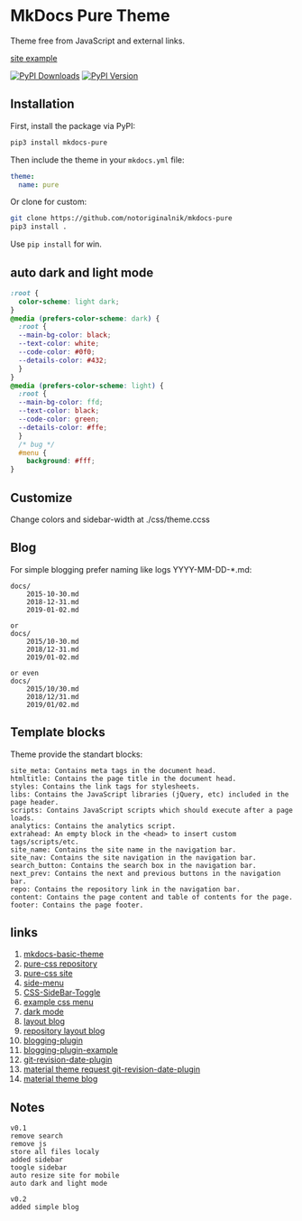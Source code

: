 # MkDocs Pure Theme

Theme free from JavaScript and external links.

[site example](https://notoriginalnik.github.io/)

[![PyPI Downloads][pypi-dl-image]][pypi-dl-link]
[![PyPI Version][pypi-v-image]][pypi-v-link]

[pypi-dl-image]: https://img.shields.io/pypi/dm/mkdocs-pure.png
[pypi-dl-link]: https://pypi.python.org/pypi/mkdocs-pure
[pypi-v-image]: https://img.shields.io/pypi/v/mkdocs-pure.png
[pypi-v-link]: https://pypi.python.org/pypi/mkdocs-pure

## Installation

First, install the package via PyPI:

```sh
pip3 install mkdocs-pure
```

Then include the theme in your `mkdocs.yml` file:

```yaml
theme:
  name: pure
```
Or clone for custom:

```sh
git clone https://github.com/notoriginalnik/mkdocs-pure
pip3 install .
```

Use `pip install` for win.

## auto dark and light mode

```css
:root {
  color-scheme: light dark;
}
@media (prefers-color-scheme: dark) {
  :root {
  --main-bg-color: black;
  --text-color: white;
  --code-color: #0f0;
  --details-color: #432;
  }
}
@media (prefers-color-scheme: light) {
  :root {
  --main-bg-color: ffd;
  --text-color: black;
  --code-color: green;
  --details-color: #ffe;
  }
  /* bug */
  #menu {
	background: #fff;
}
```

## Customize

Change colors and sidebar-width at ./css/theme.ccss

## Blog

For simple blogging prefer naming like logs YYYY-MM-DD-*.md:
```
docs/
    2015-10-30.md
    2018-12-31.md
    2019-01-02.md

or
docs/
    2015/10-30.md
    2018/12-31.md
    2019/01-02.md

or even
docs/
    2015/10/30.md
    2018/12/31.md
    2019/01/02.md
```

## Template blocks

Theme provide the standart blocks:

    site_meta: Contains meta tags in the document head.
    htmltitle: Contains the page title in the document head.
    styles: Contains the link tags for stylesheets.
    libs: Contains the JavaScript libraries (jQuery, etc) included in the page header.
    scripts: Contains JavaScript scripts which should execute after a page loads.
    analytics: Contains the analytics script.
    extrahead: An empty block in the <head> to insert custom tags/scripts/etc.
    site_name: Contains the site name in the navigation bar.
    site_nav: Contains the site navigation in the navigation bar.
    search_button: Contains the search box in the navigation bar.
    next_prev: Contains the next and previous buttons in the navigation bar.
    repo: Contains the repository link in the navigation bar.
    content: Contains the page content and table of contents for the page.
    footer: Contains the page footer.


## links

1. [mkdocs-basic-theme](https://mkdocs.github.io/mkdocs-basic-theme/)
1. [pure-css repository](https://github.com/pure-css/pure)
1. [pure-css site](https://purecss.io/)
1. [side-menu](https://purecss.io/layouts/side-menu/)
1. [CSS-SideBar-Toggle](https://codepen.io/swastikyadav/pen/zYZPyrN)
1. [example css menu](https://blog.logrocket.com/create-responsive-mobile-menu-with-css-no-javascript/)
1. [dark mode](https://css-tricks.com/a-complete-guide-to-dark-mode-on-the-web/#aa-using-a-body-class)
1. [layout blog](https://purecss.io/layouts/blog/)
1. [repository layout blog](https://github.com/pure-css/pure/tree/master/site/static/layouts/blog)
1. [blogging-plugin](https://github.com/liang2kl/mkdocs-blogging-plugin)
1. [blogging-plugin-example](https://github.com/liang2kl/mkdocs-blogging-plugin-example)
1. [git-revision-date-plugin](https://github.com/zhaoterryy/mkdocs-git-revision-date-plugin/tree/master)
1. [material theme request git-revision-date-plugin](https://github.com/squidfunk/mkdocs-material/issues/1350)
1. [material theme blog](https://www.codeinsideout.com/blog/#page1)

## Notes

```
v0.1
remove search
remove js
store all files localy
added sidebar
toogle sidebar
auto resize site for mobile
auto dark and light mode

v0.2
added simple blog
```